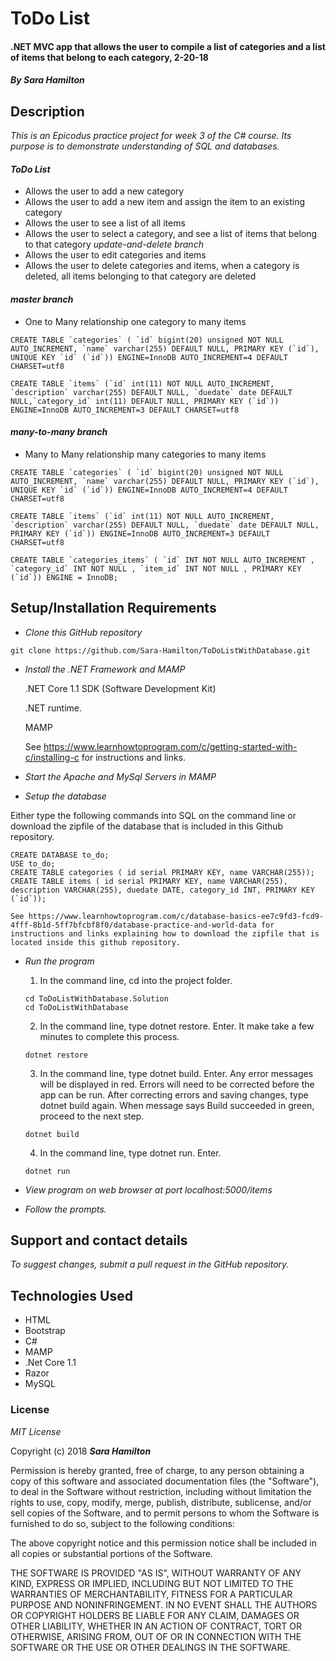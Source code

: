 # ToDo List

#### .NET MVC app that allows the user to compile a list of categories and a list of items that belong to each category, 2-20-18

#### _By Sara Hamilton_

## Description
_This is an Epicodus practice project for week 3 of the C# course. Its purpose is to demonstrate understanding of SQL and databases._

#### _ToDo List_
* Allows the user to add a new category
* Allows the user to add a new item and assign the item to an existing category
* Allows the user to see a list of all items
* Allows the user to select a category, and see a list of items that belong to that category
_update-and-delete branch_
* Allows the user to edit categories and items
* Allows the user to delete categories and items, when a category is deleted, all items belonging to that category are deleted

#### _master branch_
* One to Many relationship one category to many items

```
CREATE TABLE `categories` ( `id` bigint(20) unsigned NOT NULL AUTO_INCREMENT, `name` varchar(255) DEFAULT NULL, PRIMARY KEY (`id`), UNIQUE KEY `id` (`id`)) ENGINE=InnoDB AUTO_INCREMENT=4 DEFAULT CHARSET=utf8

CREATE TABLE `items` (`id` int(11) NOT NULL AUTO_INCREMENT, `description` varchar(255) DEFAULT NULL, `duedate` date DEFAULT NULL,`category_id` int(11) DEFAULT NULL, PRIMARY KEY (`id`)) ENGINE=InnoDB AUTO_INCREMENT=3 DEFAULT CHARSET=utf8
```

#### _many-to-many branch_
* Many to Many relationship many categories to many items
```
CREATE TABLE `categories` ( `id` bigint(20) unsigned NOT NULL AUTO_INCREMENT, `name` varchar(255) DEFAULT NULL, PRIMARY KEY (`id`), UNIQUE KEY `id` (`id`)) ENGINE=InnoDB AUTO_INCREMENT=4 DEFAULT CHARSET=utf8

CREATE TABLE `items` (`id` int(11) NOT NULL AUTO_INCREMENT, `description` varchar(255) DEFAULT NULL, `duedate` date DEFAULT NULL, PRIMARY KEY (`id`)) ENGINE=InnoDB AUTO_INCREMENT=3 DEFAULT CHARSET=utf8

CREATE TABLE `categories_items` ( `id` INT NOT NULL AUTO_INCREMENT , `category_id` INT NOT NULL , `item_id` INT NOT NULL , PRIMARY KEY (`id`)) ENGINE = InnoDB;
```

  ## Setup/Installation Requirements

  * _Clone this GitHub repository_

  ```
  git clone https://github.com/Sara-Hamilton/ToDoListWithDatabase.git
  ```

  * _Install the .NET Framework and MAMP_

    .NET Core 1.1 SDK (Software Development Kit)

    .NET runtime.

    MAMP

    See https://www.learnhowtoprogram.com/c/getting-started-with-c/installing-c for instructions and links.

* _Start the Apache and MySql Servers in MAMP_

*   _Setup the database_

  Either type the following commands into SQL on the command line or download the zipfile of the database that is included in this Github repository.  
  ```
  CREATE DATABASE to_do;
  USE to_do;
  CREATE TABLE categories ( id serial PRIMARY KEY, name VARCHAR(255));
  CREATE TABLE items ( id serial PRIMARY KEY, name VARCHAR(255), description VARCHAR(255), duedate DATE, category_id INT, PRIMARY KEY (`id`));
  ```

    See https://www.learnhowtoprogram.com/c/database-basics-ee7c9fd3-fcd9-4fff-8b1d-5ff7bfcbf8f0/database-practice-and-world-data for instructions and links explaining how to download the zipfile that is located inside this github repository.

  * _Run the program_
    1. In the command line, cd into the project folder.
    ```
    cd ToDoListWithDatabase.Solution
    cd ToDoListWithDatabase
    ```
    2. In the command line, type dotnet restore. Enter.  It make take a few minutes to complete this process.
    ```
    dotnet restore
    ```
    3. In the command line, type dotnet build. Enter. Any error messages will be displayed in red.  Errors will need to be corrected before the app can be run. After correcting errors and saving changes, type dotnet build again.  When message says Build succeeded in green, proceed to the next step.
    ```
    dotnet build
    ```
    4. In the command line, type dotnet run. Enter.
    ```
    dotnet run
    ```

  * _View program on web browser at port localhost:5000/items_

  * _Follow the prompts._

  ## Support and contact details

_To suggest changes, submit a pull request in the GitHub repository._

## Technologies Used

* HTML
* Bootstrap
* C#
* MAMP
* .Net Core 1.1
* Razor
* MySQL

### License

*MIT License*

Copyright (c) 2018 **_Sara Hamilton_**

Permission is hereby granted, free of charge, to any person obtaining a copy
of this software and associated documentation files (the "Software"), to deal
in the Software without restriction, including without limitation the rights
to use, copy, modify, merge, publish, distribute, sublicense, and/or sell
copies of the Software, and to permit persons to whom the Software is
furnished to do so, subject to the following conditions:

The above copyright notice and this permission notice shall be included in all
copies or substantial portions of the Software.

THE SOFTWARE IS PROVIDED "AS IS", WITHOUT WARRANTY OF ANY KIND, EXPRESS OR
IMPLIED, INCLUDING BUT NOT LIMITED TO THE WARRANTIES OF MERCHANTABILITY,
FITNESS FOR A PARTICULAR PURPOSE AND NONINFRINGEMENT. IN NO EVENT SHALL THE
AUTHORS OR COPYRIGHT HOLDERS BE LIABLE FOR ANY CLAIM, DAMAGES OR OTHER
LIABILITY, WHETHER IN AN ACTION OF CONTRACT, TORT OR OTHERWISE, ARISING FROM,
OUT OF OR IN CONNECTION WITH THE SOFTWARE OR THE USE OR OTHER DEALINGS IN THE
SOFTWARE.
